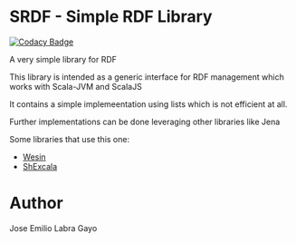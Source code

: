 SRDF - Simple RDF Library
=========================
[![Codacy Badge](https://api.codacy.com/project/badge/grade/fd680bd45a0e49e4baf97f08cf4d8908)](https://www.codacy.com/app/jelabra/SRDF)

A very simple library for RDF

This library is intended as a generic interface for RDF management which works with Scala-JVM and ScalaJS

It contains a simple implemeentation using lists which is not efficient at all.

Further implementations can be done leveraging other libraries like Jena

Some libraries that use this one:

* [Wesin](http://labra.github.io/wesin/)
* [ShExcala](http://labra.github.io/ShExcala/)


# Author

Jose Emilio Labra Gayo
